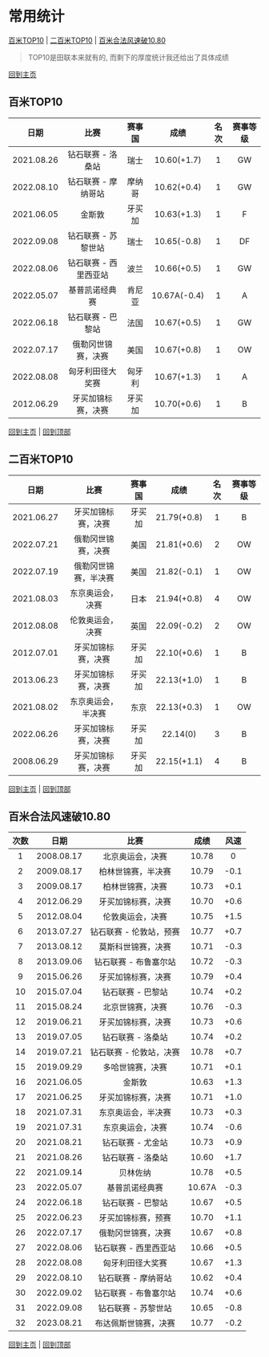 # 常用统计

[百米TOP10](#百米TOP10) | [二百米TOP10](#二百米TOP10) | [百米合法风速破10.80](#百米合法风速破10.80)


> TOP10是田联本来就有的, 而剩下的厚度统计我还给出了具体成绩

[回到主页](./Profile.md)

## 百米TOP10

|    日期    |         比赛          | 赛事国 |     成绩     | 名次 | 赛事等级 |
| :--------: | :-------------------: | :----: | :----------: | :--: | :------: |
| 2021.08.26 |   钻石联赛 - 洛桑站   |  瑞士  | 10.60(+1.7)  |  1   |    GW    |
| 2022.08.10 |  钻石联赛 - 摩纳哥站  | 摩纳哥 | 10.62(+0.4)  |  1   |    GW    |
| 2021.06.05 |        金斯敦         | 牙买加 | 10.63(+1.3)  |  1   |    F     |
| 2022.09.08 |  钻石联赛 - 苏黎世站  |  瑞士  | 10.65(-0.8)  |  1   |    DF    |
| 2022.08.06 | 钻石联赛 - 西里西亚站 |  波兰  | 10.66(+0.5)  |  1   |    GW    |
| 2022.05.07 |    基普凯诺经典赛     | 肯尼亚 | 10.67A(-0.4) |  1   |    A     |
| 2022.06.18 |   钻石联赛 - 巴黎站   |  法国  | 10.67(+0.5)  |  1   |    GW    |
| 2022.07.17 |  俄勒冈世锦赛，决赛   |  美国  | 10.67(+0.8)  |  1   |    OW    |
| 2022.08.08 |   匈牙利田径大奖赛    | 匈牙利 | 10.67(+1.3)  |  1   |    A     |
| 2012.06.29 |  牙买加锦标赛，决赛   | 牙买加 | 10.70(+0.6)  |  1   |    B     |

[回到主页](./Profile.md) | [回到顶部](#常用统计)

## 二百米TOP10

|    日期    |         比赛         | 赛事国 |    成绩     | 名次 | 赛事等级 |
| :--------: | :------------------: | :----: | :---------: | :--: | :------: |
| 2021.06.27 |  牙买加锦标赛，决赛  | 牙买加 | 21.79(+0.8) |  1   |    B     |
| 2022.07.21 |  俄勒冈世锦赛，决赛  |  美国  | 21.81(+0.6) |  2   |    OW    |
| 2022.07.19 | 俄勒冈世锦赛，半决赛 |  美国  | 21.82(-0.1) |  1   |    OW    |
| 2021.08.03 |   东京奥运会，决赛   |  日本  | 21.94(+0.8) |  4   |    OW    |
| 2012.08.08 |   伦敦奥运会，决赛   |  英国  | 22.09(-0.2) |  2   |    OW    |
| 2012.07.01 |  牙买加锦标赛，决赛  | 牙买加 | 22.10(+0.6) |  1   |    B     |
| 2013.06.23 |  牙买加锦标赛，决赛  | 牙买加 | 22.13(+1.0) |  1   |    B     |
| 2021.08.02 |  东京奥运会，半决赛  |  东京  | 22.13(+0.3) |  1   |    OW    |
| 2022.06.26 |  牙买加锦标赛，决赛  | 牙买加 |  22.14(0)   |  3   |    B     |
| 2008.06.29 |  牙买加锦标赛，决赛  | 牙买加 | 22.15(+1.1) |  4   |    B     |

[回到主页](./Profile.md) | [回到顶部](#常用统计)

## 百米合法风速破10.80

| 次数 |    日期    |          比赛           |  成绩  | 风速 |
| :--: | :--------: | :---------------------: | :----: | :--: |
|  1   | 2008.08.17 |    北京奥运会，决赛     | 10.78  |  0   |
|  2   | 2009.08.17 |   柏林世锦赛，半决赛    | 10.79  | -0.1 |
|  3   | 2009.08.17 |    柏林世锦赛，决赛     | 10.73  | +0.1 |
|  4   | 2012.06.29 |   牙买加锦标赛，决赛    | 10.70  | +0.6 |
|  5   | 2012.08.04 |    伦敦奥运会，决赛     | 10.75  | +1.5 |
|  6   | 2013.07.27 | 钻石联赛 - 伦敦站，预赛 | 10.77  | +0.7 |
|  7   | 2013.08.12 |   莫斯科世锦赛，决赛    | 10.71  | -0.3 |
|  8   | 2013.09.06 |  钻石联赛 - 布鲁塞尔站  | 10.72  | -0.3 |
|  9   | 2015.06.26 |   牙买加锦标赛，决赛    | 10.79  | +0.4 |
|  10  | 2015.07.04 |    钻石联赛 - 巴黎站    | 10.74  | +0.2 |
|  11  | 2015.08.24 |    北京世锦赛，决赛     | 10.76  | -0.3 |
|  12  | 2019.06.21 |   牙买加锦标赛，决赛    | 10.73  | +0.6 |
|  13  | 2019.07.05 |    钻石联赛 - 洛桑站    | 10.74  | +0.2 |
|  14  | 2019.07.21 | 钻石联赛 - 伦敦站，决赛 | 10.78  | +0.7 |
|  15  | 2019.09.29 |    多哈世锦赛，决赛     | 10.71  | +0.1 |
|  16  | 2021.06.05 |         金斯敦          | 10.63  | +1.3 |
|  17  | 2021.06.25 |   牙买加锦标赛，决赛    | 10.71  | +1.0 |
|  18  | 2021.07.31 |   东京奥运会，半决赛    | 10.73  | +0.3 |
|  19  | 2021.07.31 |    东京奥运会，决赛     | 10.74  | -0.6 |
|  20  | 2021.08.21 |    钻石联赛 - 尤金站    | 10.73  | +0.9 |
|  21  | 2021.08.26 |    钻石联赛 - 洛桑站    | 10.60  | +1.7 |
|  22  | 2021.09.14 |        贝林佐纳         | 10.78  | +0.5 |
|  23  | 2022.05.07 |     基普凯诺经典赛      | 10.67A | -0.3 |
|  24  | 2022.06.18 |    钻石联赛 - 巴黎站    | 10.67  | +0.5 |
|  25  | 2022.06.23 |   牙买加锦标赛，预赛    | 10.70  | +1.1 |
|  26  | 2022.07.17 |   俄勒冈世锦赛，决赛    | 10.67  | +0.8 |
|  27  | 2022.08.06 |  钻石联赛 - 西里西亚站  | 10.66  | +0.5 |
|  28  | 2022.08.08 |    匈牙利田径大奖赛     | 10.67  | +1.3 |
|  29  | 2022.08.10 |   钻石联赛 - 摩纳哥站   | 10.62  | +0.4 |
|  30  | 2022.09.02 |  钻石联赛 - 布鲁塞尔站  | 10.74  | +0.6 |
|  31  | 2022.09.08 |   钻石联赛 - 苏黎世站   | 10.65  | -0.8 |
|  32  | 2023.08.21 |  布达佩斯世锦赛，决赛   | 10.77  | -0.2 |

[回到主页](./Profile.md) | [回到顶部](#常用统计)
